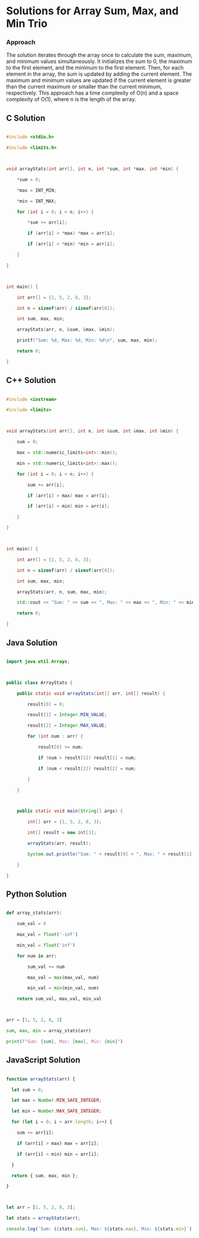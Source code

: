 # Solutions for Array Sum, Max, and Min Trio

### Approach
The solution iterates through the array once to calculate the sum, maximum, and minimum values simultaneously.  It initializes the sum to 0, the maximum to the first element, and the minimum to the first element.  Then, for each element in the array, the sum is updated by adding the current element. The maximum and minimum values are updated if the current element is greater than the current maximum or smaller than the current minimum, respectively. This approach has a time complexity of O(n) and a space complexity of O(1), where n is the length of the array.

## C Solution
```c
#include <stdio.h>
#include <limits.h>

void arrayStats(int arr[], int n, int *sum, int *max, int *min) {
    *sum = 0;
    *max = INT_MIN;
    *min = INT_MAX;
    for (int i = 0; i < n; i++) {
        *sum += arr[i];
        if (arr[i] > *max) *max = arr[i];
        if (arr[i] < *min) *min = arr[i];
    }
}

int main() {
    int arr[] = {1, 5, 2, 8, 3};
    int n = sizeof(arr) / sizeof(arr[0]);
    int sum, max, min;
    arrayStats(arr, n, &sum, &max, &min);
    printf("Sum: %d, Max: %d, Min: %d\n", sum, max, min);
    return 0;
}
```

## C++ Solution
```cpp
#include <iostream>
#include <limits>

void arrayStats(int arr[], int n, int &sum, int &max, int &min) {
    sum = 0;
    max = std::numeric_limits<int>::min();
    min = std::numeric_limits<int>::max();
    for (int i = 0; i < n; i++) {
        sum += arr[i];
        if (arr[i] > max) max = arr[i];
        if (arr[i] < min) min = arr[i];
    }
}

int main() {
    int arr[] = {1, 5, 2, 8, 3};
    int n = sizeof(arr) / sizeof(arr[0]);
    int sum, max, min;
    arrayStats(arr, n, sum, max, min);
    std::cout << "Sum: " << sum << ", Max: " << max << ", Min: " << min << std::endl;
    return 0;
}
```

## Java Solution
```java
import java.util.Arrays;

public class ArrayStats {
    public static void arrayStats(int[] arr, int[] result) {
        result[0] = 0;
        result[1] = Integer.MIN_VALUE;
        result[2] = Integer.MAX_VALUE;
        for (int num : arr) {
            result[0] += num;
            if (num > result[1]) result[1] = num;
            if (num < result[2]) result[2] = num;
        }
    }

    public static void main(String[] args) {
        int[] arr = {1, 5, 2, 8, 3};
        int[] result = new int[3];
        arrayStats(arr, result);
        System.out.println("Sum: " + result[0] + ", Max: " + result[1] + ", Min: " + result[2]);
    }
}
```

## Python Solution
```python
def array_stats(arr):
    sum_val = 0
    max_val = float('-inf')
    min_val = float('inf')
    for num in arr:
        sum_val += num
        max_val = max(max_val, num)
        min_val = min(min_val, num)
    return sum_val, max_val, min_val

arr = [1, 5, 2, 8, 3]
sum, max, min = array_stats(arr)
print(f"Sum: {sum}, Max: {max}, Min: {min}")
```

## JavaScript Solution
```javascript
function arrayStats(arr) {
  let sum = 0;
  let max = Number.MIN_SAFE_INTEGER;
  let min = Number.MAX_SAFE_INTEGER;
  for (let i = 0; i < arr.length; i++) {
    sum += arr[i];
    if (arr[i] > max) max = arr[i];
    if (arr[i] < min) min = arr[i];
  }
  return { sum, max, min };
}

let arr = [1, 5, 2, 8, 3];
let stats = arrayStats(arr);
console.log(`Sum: ${stats.sum}, Max: ${stats.max}, Min: ${stats.min}`);
```